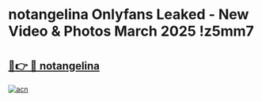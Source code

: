 # notangelina Onlyfans Leaked - New Video & Photos March 2025 !z5mm7

# <h2><a href="https://ka4te6.iuczelnia.edu.pl?title=notangelina&ref=z5mm7">🔗👉 🔴 notangelina</a></h2>

[![acn](https://github.com/user-attachments/assets/0f9c940e-d8b0-45ae-aac7-cd30a18b3e1c)](https://ka4te6.iuczelnia.edu.pl?title=notangelina&ref=z5mm7)

